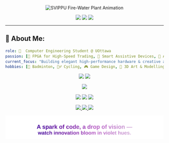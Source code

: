 <p align="center">
  <img src="https://github.com/user-attachments/assets/1fd92587-1932-49a3-98f1-c7c23fcc9312"
       alt="SVIPPU Fire-Water Plant Animation"
       width="1000"/>
</p>

<p align="center">
  <img src="https://komarev.com/ghpvc/?username=svippu&style=for-the-badge&color=7019A4&label=🌌%20PROFILE%20HITS"/>
  <img src="https://img.shields.io/badge/Focus-FPGA⚡AI🔮-9F0162?style=for-the-badge"/>
  <img src="https://img.shields.io/badge/Location-Ottawa_CA-97188A?style=for-the-badge"/>
</p>

---

## 🌌 About Me: 
```yaml
role: 🌌  Computer Engineering Student @ UOttawa
passion: [🔮 FPGA for High-Speed Trading, 🦾 Smart Assistive Devices, 🪻 AI/ML Edge Systems]
current_focus: "Building elegant high-performance hardware & creative apps — Smart Cane 🚶‍♂️🌌  & Data Pipelines 🚀"
hobbies: [🪻 Badminton, 🚴‍♂️ Cycling, 🎮 Game Design, 🎨 3D Art & Modelling]
```
<p align="center"> <img height="180" src="https://github-readme-stats.vercel.app/api?username=svippu&show_icons=true&theme=highcontrast&title_color=FF4500&icon_color=FFD700&bg_color=0D1117&hide_border=true" /> <img height="180" src="https://github-readme-stats.vercel.app/api/top-langs/?username=svippu&layout=compact&theme=highcontrast&title_color=FF4500&bg_color=0D1117&hide_border=true" /> </p>
<p align="center"> <img src="https://skillicons.dev/icons?i=python,java,cpp,linux,aws,docker,kafka,react,matlab,mysql,git,tensorflow,arduino,blender,ps,ai,xd,figma&perline=9" /> </p> 
<p align="center"> <img src="https://img.shields.io/badge/3ds%20Max-7019A4?logo=autodesk&logoColor=white&style=for-the-badge"/> <img src="https://img.shields.io/badge/SketchUp-97188A?logo=sketchup&logoColor=white&style=for-the-badge"/> <img src="https://img.shields.io/badge/Blender-B559C3?logo=blender&logoColor=white&style=for-the-badge"/> 
</p>  <p align="center"> <a href="https://linkedin.com/in/svippu"> <img src="https://img.shields.io/badge/LinkedIn-Connect-7019A4?style=for-the-badge&logo=linkedin"/> </a> <a href="mailto:svippu@example.com"> <img src="https://img.shields.io/badge/Email-Say Hi-9F0162?style=for-the-badge&logo=gmail"/> </a> <a href="https://svippu.github.io"> <img src="https://img.shields.io/badge/Portfolio-Explore-97188A?style=for-the-badge&logo=firefox"/> </a> </p> 
<p align="center">
  <img src="https://raw.githubusercontent.com/svippu/svippu/main/assets/text1.svg"
       alt="A spark of code, a drop of vision — watch innovation bloom in violet hues."
       width="1000"/>
</p>










